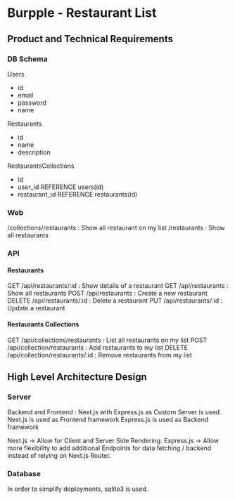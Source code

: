 # Burpple - Restaurant List

## Product and Technical Requirements
### DB Schema
Users
- id
- email
- password
- name

Restaurants
- id
- name
- description

RestaurantsCollections
- id
- user_id REFERENCE users(id)
- restaurant_id REFERENCE restaurants(id)

### Web
/collections/restaurants : Show all restaurant on my list
/restaurants : Show all restaurants

### API
#### Restaurants
GET /api/restaurants/:id : Show details of a restaurant
GET /api/restaurants : Show all restaurants
POST /api/restaurants : Create a new restaurant
DELETE /api/restaurants/:id : Delete a restaurant
PUT /api/restaurants/:id : Update a restaurant

#### Restaurants Collections
GET /api/collections/restaurants : List all restaurants on my list
POST /api/collection/restaurants : Add restaurants to my list
DELETE /api/collection/restaurants/:id : Remove restaurants from my list

## High Level Architecture Design
### Server
Backend and Frontend : Next.js with Express.js as Custom Server is used.
Next.js is used as Frontend framework
Express.js is used as Backend framework

Next.js -> Allow for Client and Server Side Rendering.
Express.js -> Allow more flexibility to add additional Endpoints for data fetching / backend instead of relying on Next.js Router.

### Database
In order to simplify deployments, sqlite3 is used.